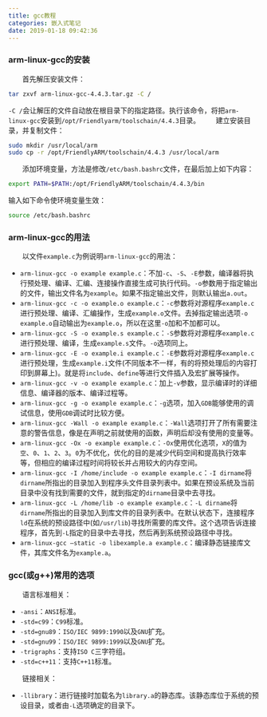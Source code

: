 ```yaml
---
title: gcc教程
categories: 嵌入式笔记
date: 2019-01-18 09:42:36
---
```

### arm-linux-gcc的安装

&emsp;&emsp;首先解压安装文件：<!--more-->

``` bash
tar zxvf arm-linux-gcc-4.4.3.tar.gz -C /
```

`-C /`会让解压的文件自动放在根目录下的指定路径。执行该命令，将把`arm-linux-gcc`安装到`/opt/Friendlyarm/toolschain/4.4.3`目录。
&emsp;&emsp;建立安装目录，并复制文件：

``` bash
sudo mkdir /usr/local/arm
sudo cp -r /opt/FriendlyARM/toolschain/4.4.3 /usr/local/arm
```

&emsp;&emsp;添加环境变量，方法是修改`/etc/bash.bashrc`文件，在最后加上如下内容：

``` bash
export PATH=$PATH:/opt/FriendlyARM/toolschain/4.4.3/bin
```

输入如下命令使环境变量生效：

``` bash
source /etc/bash.bashrc
```

### arm-linux-gcc的用法

&emsp;&emsp;以文件`example.c`为例说明`arm-linux-gcc`的用法：

- `arm-linux-gcc -o example example.c`：不加`-c`、`-S`、`-E`参数，编译器将执行预处理、编译、汇编、连接操作直接生成可执行代码。`-o`参数用于指定输出的文件，输出文件名为`example`。如果不指定输出文件，则默认输出`a.out`。
- `arm-linux-gcc -c -o example.o example.c`：`-c`参数将对源程序`example.c`进行预处理、编译、汇编操作，生成`example.o`文件。去掉指定输出选项`-o example.o`自动输出为`example.o`，所以在这里`-o`加和不加都可以。
- `arm-linux-gcc -S -o example.s example.c`：`-S`参数将对源程序`example.c`进行预处理、编译，生成`example.s`文件。`-o`选项同上。
- `arm-linux-gcc -E -o example.i example.c`：`-E`参数将对源程序`example.c`进行预处理，生成`example.i`文件(不同版本不一样，有的将预处理后的内容打印到屏幕上)。就是将`include`、`define`等进行文件插入及宏扩展等操作。
- `arm-linux-gcc -v -o example example.c`：加上`-v`参数，显示编译时的详细信息、编译器的版本、编译过程等。
- `arm-linux-gcc -g -o example example.c`：`-g`选项，加入`GDB`能够使用的调试信息，使用`GDB`调试时比较方便。
- `arm-linux-gcc -Wall -o example example.c`：`-Wall`选项打开了所有需要注意的警告信息，像是在声明之前就使用的函数，声明后却没有使用的变量等。
- `arm-linux-gcc -Ox -o example example.c`：`-Ox`使用优化选项，`X`的值为`空`、`0`、`1`、`2`、`3`。`0`为不优化，优化的目的是减少代码空间和提高执行效率等，但相应的编译过程时间将较长并占用较大的内存空间。
- `arm-linux-gcc -I /home/include -o example example.c`：`-I dirname`将`dirname`所指出的目录加入到程序头文件目录列表中。如果在预设系统及当前目录中没有找到需要的文件，就到指定的`dirname`目录中去寻找。
- `arm-linux-gcc -L /home/lib -o example example.c`：`-L dirname`将`dirname`所指出的目录加入到库文件的目录列表中。在默认状态下，连接程序`ld`在系统的预设路径中(如`/usr/lib`)寻找所需要的库文件。这个选项告诉连接程序，首先到`-L`指定的目录中去寻找，然后再到系统预设路径中寻找。
- `arm-linux-gcc –static -o libexample.a example.c`：编译静态链接库文件，其库文件名为`example.a`。

### gcc(或g++)常用的选项

&emsp;&emsp;语言标准相关：

- `-ansi`：`ANSI`标准。
- `-std=c99`：`C99`标准。
- `-std=gnu89`：`ISO/IEC 9899:1990`以及`GNU`扩充。
- `-std=gnu99`：`ISO/IEC 9899:1999`以及`GNU`扩充。
- `-trigraphs`：支持`ISO C`三字符组。
- `-std=c++11`：支持`C++11`标准。

&emsp;&emsp;链接相关：

- `-llibrary`：进行链接时加载名为`library.a`的静态库。该静态库位于系统的预设目录，或者由`-L`选项确定的目录下。